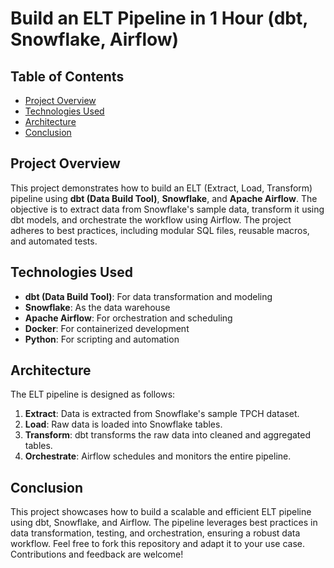 # Build an ELT Pipeline in 1 Hour (dbt, Snowflake, Airflow)

## Table of Contents
- [Project Overview](#project-overview)
- [Technologies Used](#technologies-used)
- [Architecture](#architecture)
- [Conclusion](#conclusion)

## Project Overview
This project demonstrates how to build an ELT (Extract, Load, Transform) pipeline using **dbt (Data Build Tool)**, **Snowflake**, and **Apache Airflow**. The objective is to extract data from Snowflake's sample data, transform it using dbt models, and orchestrate the workflow using Airflow. The project adheres to best practices, including modular SQL files, reusable macros, and automated tests.

## Technologies Used
- **dbt (Data Build Tool)**: For data transformation and modeling
- **Snowflake**: As the data warehouse
- **Apache Airflow**: For orchestration and scheduling
- **Docker**: For containerized development
- **Python**: For scripting and automation

## Architecture
The ELT pipeline is designed as follows:
1. **Extract**: Data is extracted from Snowflake's sample TPCH dataset.
2. **Load**: Raw data is loaded into Snowflake tables.
3. **Transform**: dbt transforms the raw data into cleaned and aggregated tables.
4. **Orchestrate**: Airflow schedules and monitors the entire pipeline.

## Conclusion 
This project showcases how to build a scalable and efficient ELT pipeline using dbt, Snowflake, and Airflow. The pipeline leverages best practices in data transformation, testing, and orchestration, ensuring a robust data workflow.
Feel free to fork this repository and adapt it to your use case. Contributions and feedback are welcome!
